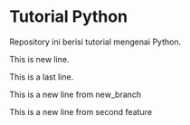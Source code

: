 # Tutorial Python 

Repository ini berisi tutorial mengenai Python. 

This is new line.

This is a last line.

This is a new line from new_branch

This is a new line from second feature